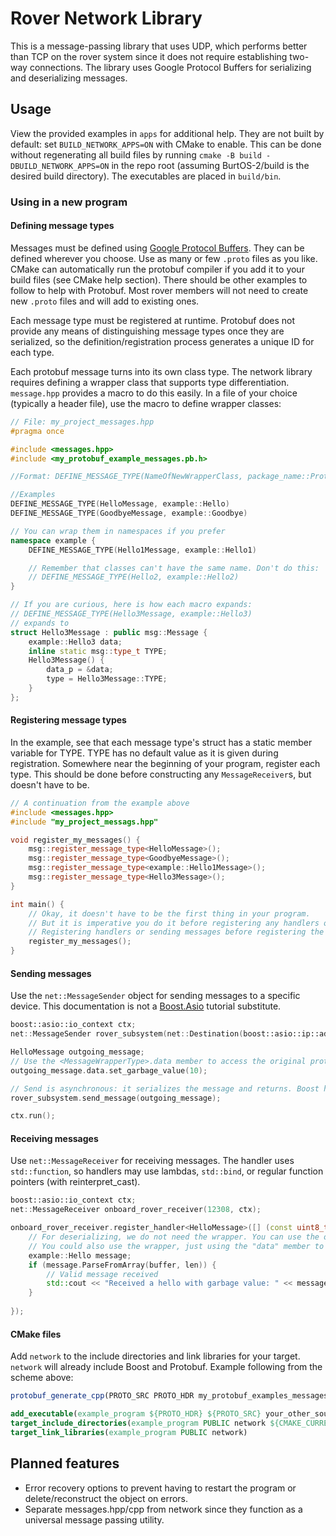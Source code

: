 # Rover Network Library
This is a message-passing library that uses UDP, which performs better than TCP on the rover system since it does not require establishing two-way connections. The library uses Google Protocol Buffers for serializing and deserializing messages.
## Usage
View the provided examples in `apps` for additional help. They are not built by default: set `BUILD_NETWORK_APPS=ON` with CMake to enable. This can be done without regenerating all build files by running `cmake -B build -DBUILD_NETWORK_APPS=ON` in the repo root (assuming BurtOS-2/build is the desired build directory). The executables are placed in `build/bin`.
### Using in a new program
#### Defining message types
Messages must be defined using [Google Protocol Buffers](https://developers.google.com/protocol-buffers/docs/cpptutorial). They can be defined wherever you choose. Use as many or few `.proto` files as you like. CMake can automatically run the protobuf compiler if you add it to your build files (see CMake help section). There should be other examples to follow to help with Protobuf. Most rover members will not need to create new `.proto` files and will add to existing ones.

Each message type must be registered at runtime. Protobuf does not provide any means of distinguishing message types once they are serialized, so the definition/registration process generates a unique ID for each type.

Each protobuf message turns into its own class type. The network library requires defining a wrapper class that supports type differentiation. `message.hpp` provides a macro to do this easily. In a file of your choice (typically a header file), use the macro to define wrapper classes:
```c++
// File: my_project_messages.hpp
#pragma once

#include <messages.hpp>
#include <my_protobuf_example_messages.pb.h>

//Format: DEFINE_MESSAGE_TYPE(NameOfNewWrapperClass, package_name::ProtobufMessageTypeName)

//Examples
DEFINE_MESSAGE_TYPE(HelloMessage, example::Hello)
DEFINE_MESSAGE_TYPE(GoodbyeMessage, example::Goodbye)

// You can wrap them in namespaces if you prefer
namespace example {
	DEFINE_MESSAGE_TYPE(Hello1Message, example::Hello1)

	// Remember that classes can't have the same name. Don't do this:
	// DEFINE_MESSAGE_TYPE(Hello2, example::Hello2)
}

// If you are curious, here is how each macro expands:
// DEFINE_MESSAGE_TYPE(Hello3Message, example::Hello3)
// expands to
struct Hello3Message : public msg::Message {
	example::Hello3 data;
	inline static msg::type_t TYPE;
	Hello3Message() {
		data_p = &data;
		type = Hello3Message::TYPE;
	}
};

```

#### Registering message types
In the example, see that each message type's struct has a static member variable for TYPE. TYPE has no default value as it is given during registration. Somewhere near the beginning of your program, register each type. This should be done before constructing any `MessageReceiver`s, but doesn't have to be.
```c++
// A continuation from the example above
#include <messages.hpp>
#include "my_project_messags.hpp"

void register_my_messages() {
	msg::register_message_type<HelloMessage>();
	msg::register_message_type<GoodbyeMessage>();
	msg::register_message_type<example::Hello1Message>();
	msg::register_message_type<Hello3Message>();
}

int main() {
	// Okay, it doesn't have to be the first thing in your program.
	// But it is imperative you do it before registering any handlers or sending any messages
	// Registering handlers or sending messages before registering the message type is undefined behavior.
	register_my_messages();
}

```

#### Sending messages
Use the `net::MessageSender` object for sending messages to a specific device. This documentation is not a [Boost.Asio](https://www.boost.org/doc/libs/1_76_0/doc/html/boost_asio/overview.html) tutorial substitute.
```c++
boost::asio::io_context ctx;
net::MessageSender rover_subsystem(net::Destination(boost::asio::ip::address::from_string("192.168.1.10"), 12308), ctx); // No, the ip/port are not accurate to our system

HelloMessage outgoing_message;
// Use the <MessageWrapperType>.data member to access the original protobuf class
outgoing_message.data.set_garbage_value(10);

// Send is asynchronous: it serializes the message and returns. Boost handles actually sending messages
rover_subsystem.send_message(outgoing_message);

ctx.run();
```

#### Receiving messages
Use `net::MessageReceiver` for receiving messages. The handler uses `std::function`, so handlers may use lambdas, `std::bind`, or regular function pointers (with reinterpret_cast).
```c++
boost::asio::io_context ctx;
net::MessageReceiver onboard_rover_receiver(12308, ctx);

onboard_rover_receiver.register_handler<HelloMessage>([] (const uint8_t buffer[], std::size_t len) {
	// For deserializing, we do not need the wrapper. You can use the original protobuf class
	// You could also use the wrapper, just using the "data" member to get the protobuf class
	example::Hello message;
	if (message.ParseFromArray(buffer, len)) {
		// Valid message received
		std::cout << "Received a hello with garbage value: " << message.garbage_value() << '\n';
	}
	
});
```


#### CMake files
Add `network` to the include directories and link libraries for your target. `network` will already include Boost and Protobuf. Example following from the scheme above:
```CMake
protobuf_generate_cpp(PROTO_SRC PROTO_HDR my_protobuf_examples_messages.proto)

add_executable(example_program ${PROTO_HDR} ${PROTO_SRC} your_other_source_files...)
target_include_directories(example_program PUBLIC network ${CMAKE_CURRENT_BINARY_DIR})	# current binary directory is necessary to find `*.pb.h` files
target_link_libraries(example_program PUBLIC network)
```
## Planned features
* Error recovery options to prevent having to restart the program or delete/reconstruct the object on errors.
* Separate messages.hpp/cpp from network since they function as a universal message passing utility.
